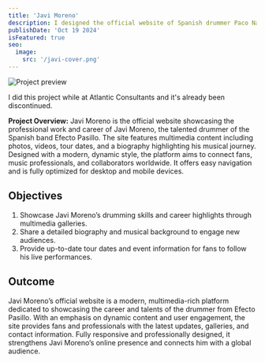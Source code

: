 ```yaml
---
title: 'Javi Moreno'
description: I designed the official website of Spanish drummer Paco Navarro. Built with WordPress, the site showcases his career, videos, gallery, and schedule, featuring a clean and professional design that highlights his musical journey.
publishDate: 'Oct 19 2024'
isFeatured: true
seo:
  image:
    src: '/javi-cover.png'
---
```


![Project preview](/javi-cover.png)

I did this project while at Atlantic Consultants and it's already been discontinued.

**Project Overview:**
Javi Moreno is the official website showcasing the professional work and career of Javi Moreno, the talented drummer of the Spanish band Efecto Pasillo. The site features multimedia content including photos, videos, tour dates, and a biography highlighting his musical journey. Designed with a modern, dynamic style, the platform aims to connect fans, music professionals, and collaborators worldwide. It offers easy navigation and is fully optimized for desktop and mobile devices.

## Objectives

1. Showcase Javi Moreno’s drumming skills and career highlights through multimedia galleries.
2. Share a detailed biography and musical background to engage new audiences.
3. Provide up-to-date tour dates and event information for fans to follow his live performances.


## Outcome

Javi Moreno’s official website is a modern, multimedia-rich platform dedicated to showcasing the career and talents of the drummer from Efecto Pasillo. With an emphasis on dynamic content and user engagement, the site provides fans and professionals with the latest updates, galleries, and contact information. Fully responsive and professionally designed, it strengthens Javi Moreno’s online presence and connects him with a global audience.
